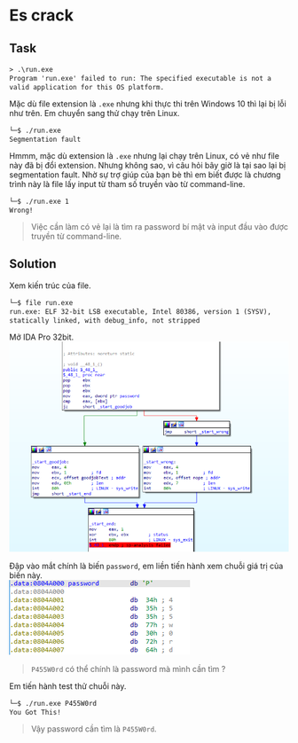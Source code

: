 # Es crack
## Task
```
> .\run.exe
Program 'run.exe' failed to run: The specified executable is not a valid application for this OS platform.
```
Mặc dù file extension là `.exe` nhưng khi thực thi trên Windows 10 thì lại bị lỗi như trên. Em chuyển sang thử chạy trên Linux.
```
└─$ ./run.exe
Segmentation fault
```
Hmmm, mặc dù extension là `.exe` nhưng lại chạy trên Linux, có vẻ như file này đã bị đổi extension. Nhưng không sao, vì câu hỏi bây giờ là tại sao lại bị segmentation fault. Nhờ sự trợ giúp của bạn bè thì em biết được là chương trình này là file lấy input từ tham số truyền vào từ command-line.
```
└─$ ./run.exe 1
Wrong!
```
> Việc cần làm có vẻ lại là tìm ra password bí mật và input đầu vào được truyền từ command-line.

## Solution
Xem kiến trúc của file.
```
└─$ file run.exe
run.exe: ELF 32-bit LSB executable, Intel 80386, version 1 (SYSV), statically linked, with debug_info, not stripped
```
Mở IDA Pro 32bit.  
![](https://github.com/datthinh1801/NT209.L21.ANTN-Challenges/blob/main/Series%201/Es%20crack/es_crack_ida.png)  

Đập vào mắt chính là biến `password`, em liền tiến hành xem chuỗi giá trị của biến này.  
![](https://github.com/datthinh1801/NT209.L21.ANTN-Challenges/blob/main/Series%201/Es%20crack/es_crack_password.png)  
> `P455W0rd` có thể chính là password mà mình cần tìm ?  

Em tiến hành test thử chuỗi này.  
```
└─$ ./run.exe P455W0rd
You Got This!
```
> Vậy password cần tìm là `P455W0rd`.
